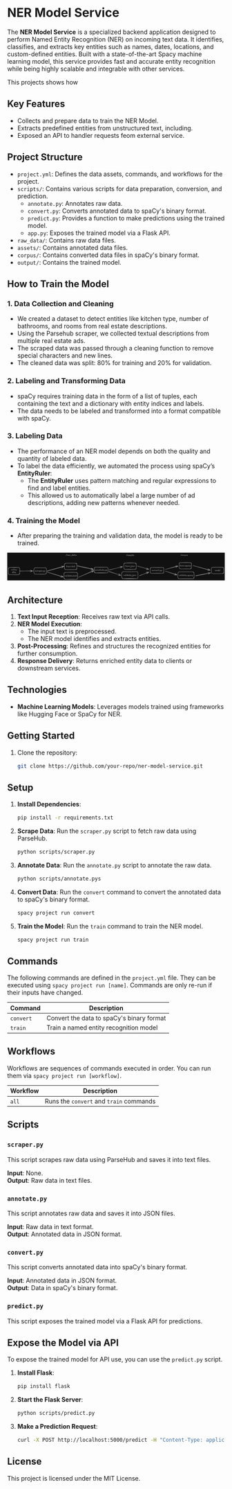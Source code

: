 # NER Model Service

The **NER Model Service** is a specialized backend application designed to perform Named Entity Recognition (NER) on incoming text data. It identifies, classifies, and extracts key entities such as names, dates, locations, and custom-defined entities. Built with a state-of-the-art Spacy machine learning model, this service provides fast and accurate entity recognition while being highly scalable and integrable with other services.

This projects shows how 

## Key Features
- Collects and prepare data to train the NER Model.
- Extracts predefined entities from unstructured text, including.
- Exposed an API to handler requests feom external service.

## Project Structure

- `project.yml`: Defines the data assets, commands, and workflows for the project.
- `scripts/`: Contains various scripts for data preparation, conversion, and prediction.
  - `annotate.py`: Annotates raw data.
  - `convert.py`: Converts annotated data to spaCy's binary format.
  - `predict.py`: Provides a function to make predictions using the trained model.
  - `app.py`: Exposes the trained model via a Flask API.
- `raw_data/`: Contains raw data files.
- `assets/`: Contains annotated data files.
- `corpus/`: Contains converted data files in spaCy's binary format.
- `output/`: Contains the trained model.


## How to Train the Model

### 1. Data Collection and Cleaning
- We created a dataset to detect entities like kitchen type, number of bathrooms, and rooms from real estate descriptions.
- Using the Parsehub scraper, we collected textual descriptions from multiple real estate ads.
- The scraped data was passed through a cleaning function to remove special characters and new lines.
- The cleaned data was split: 80% for training and 20% for validation.

### 2. Labeling and Transforming Data
- spaCy requires training data in the form of a list of tuples, each containing the text and a dictionary with entity indices and labels.
- The data needs to be labeled and transformed into a format compatible with spaCy.

### 3. Labeling Data
- The performance of an NER model depends on both the quality and quantity of labeled data.
- To label the data efficiently, we automated the process using spaCy’s **EntityRuler**:
  - The **EntityRuler** uses pattern matching and regular expressions to find and label entities.
  - This allowed us to automatically label a large number of ad descriptions, adding new patterns whenever needed.

### 4. Training the Model
- After preparing the training and validation data, the model is ready to be trained.

![Workflow](images/image.png)


## Architecture
1. **Text Input Reception**: Receives raw text via API calls.
2. **NER Model Execution**:
   - The input text is preprocessed.
   - The NER model identifies and extracts entities.
3. **Post-Processing**: Refines and structures the recognized entities for further consumption.
4. **Response Delivery**: Returns enriched entity data to clients or downstream services.


## Technologies
- **Machine Learning Models**: Leverages models trained using frameworks like Hugging Face or SpaCy for NER.

## Getting Started
1. Clone the repository:
   ```bash
   git clone https://github.com/your-repo/ner-model-service.git


## Setup

1. **Install Dependencies**:
   ```sh
   pip install -r requirements.txt
   ```

2. **Scrape Data**:
   Run the `scraper.py` script to fetch raw data using ParseHub.
   ```sh
   python scripts/scraper.py
   ```

3. **Annotate Data**:
   Run the `annotate.py` script to annotate the raw data.
   ```sh
   python scripts/annotate.pys
   ```

4. **Convert Data**:
   Run the `convert` command to convert the annotated data to spaCy's binary format.
   ```sh
   spacy project run convert
   ```

5. **Train the Model**:
   Run the `train` command to train the NER model.
   ```sh
   spacy project run train
   ```

## Commands

The following commands are defined in the `project.yml` file. They can be executed using `spacy project run [name]`. Commands are only re-run if their inputs have changed.

| Command  | Description                                 |
| -------- | ------------------------------------------- |
| `convert`| Convert the data to spaCy's binary format   |
| `train`  | Train a named entity recognition model      |

## Workflows

Workflows are sequences of commands executed in order. You can run them via `spacy project run [workflow]`.

| Workflow | Description                                 |
| -------- | ------------------------------------------- |
| `all`    | Runs the `convert` and `train` commands     |

## Scripts

### `scraper.py`

This script scrapes raw data using ParseHub and saves it into text files.

**Input**: None.  
**Output**: Raw data in text files.

### `annotate.py`

This script annotates raw data and saves it into JSON files.

**Input**: Raw data in text format.  
**Output**: Annotated data in JSON format.

### `convert.py`

This script converts annotated data into spaCy's binary format.

**Input**: Annotated data in JSON format.  
**Output**: Data in spaCy's binary format.


### `predict.py`

This script exposes the trained model via a Flask API for predictions.

## Expose the Model via API

To expose the trained model for API use, you can use the `predict.py` script.

1. **Install Flask**:
   ```sh
   pip install flask
   ```

2. **Start the Flask Server**:
   ```sh
   python scripts/predict.py
   ```

3. **Make a Prediction Request**:
   ```sh
   curl -X POST http://localhost:5000/predict -H "Content-Type: application/json" -d '{"text": "Your text here"}'
   ```

## License

This project is licensed under the MIT License.